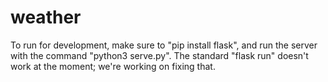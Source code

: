 # weather
To run for development, make sure to "pip install flask", and run the server with the command "python3 serve.py".
The standard "flask run" doesn't work at the moment; we're working on fixing that.
